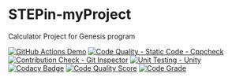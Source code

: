 # STEPin-myProject
Calculator Project for Genesis program


[![GitHub Actions Demo](https://github.com/tridib936/STEPin-myProject/actions/workflows/github-actions-demo.yml/badge.svg)](https://github.com/tridib936/STEPin-myProject/actions/workflows/github-actions-demo.yml)
[![Code Quality - Static Code - Cppcheck](https://github.com/tridib936/STEPin-myProject/actions/workflows/cppcheck.yml/badge.svg)](https://github.com/tridib936/STEPin-myProject/actions/workflows/cppcheck.yml)
[![Contribution Check - Git Inspector](https://github.com/tridib936/STEPin-myProject/actions/workflows/gitinspector.yml/badge.svg)](https://github.com/tridib936/STEPin-myProject/actions/workflows/gitinspector.yml)
[![Unit Testing - Unity](https://github.com/tridib936/STEPin-myProject/actions/workflows/unity.yml/badge.svg)](https://github.com/tridib936/STEPin-myProject/actions/workflows/unity.yml)
[![Codacy Badge](https://app.codacy.com/project/badge/Grade/066bd839d23e453ea47afae421db9930)](https://www.codacy.com/gh/tridib936/STEPin-myProject/dashboard?utm_source=github.com&amp;utm_medium=referral&amp;utm_content=tridib936/STEPin-myProject&amp;utm_campaign=Badge_Grade)
[![Code Quality Score](https://www.code-inspector.com/project/28351/score/svg)](https://frontend.code-inspector.com/project/28351/preferences)
[![Code Grade](https://www.code-inspector.com/project/28351/status/svg)](https://frontend.code-inspector.com/project/28351/preferences)
